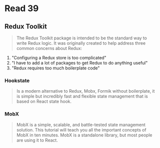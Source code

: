 # Read 39

## Redux Toolkit

> The Redux Toolkit package is intended to be the standard way to write Redux logic. It was originally created to help address three common concerns about Redux:

1. "Configuring a Redux store is too complicated"
2. "I have to add a lot of packages to get Redux to do anything useful"
3. "Redux requires too much boilerplate code"

### Hookstate

> Is a modern alternative to Redux, Mobx, Formik without boilerplate, it is simple but incredibly fast and flexible state management that is based on React state hook.

### MobX

> MobX is a simple, scalable, and battle-tested state management solution. This tutorial will teach you all the important concepts of MobX in ten minutes. MobX is a standalone library, but most people are using it to React.
